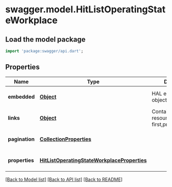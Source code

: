 # swagger.model.HitListOperatingStateWorkplace

## Load the model package
```dart
import 'package:swagger/api.dart';
```

## Properties
Name | Type | Description | Notes
------------ | ------------- | ------------- | -------------
**embedded** | [**Object**](Object.md) | HAL embedded objects | [optional] [default to null]
**links** | [**Object**](Object.md) | Contains the linked resources: first,previous,next,last | [optional] [default to null]
**pagination** | [**CollectionProperties**](CollectionProperties.md) |  | [optional] [default to null]
**properties** | [**HitListOperatingStateWorkplaceProperties**](HitListOperatingStateWorkplaceProperties.md) |  | [optional] [default to null]

[[Back to Model list]](../README.md#documentation-for-models) [[Back to API list]](../README.md#documentation-for-api-endpoints) [[Back to README]](../README.md)

